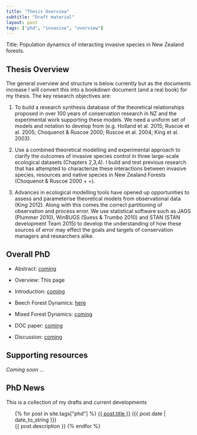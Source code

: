 ```yaml
---
title: "Thesis Overview"
subtitle: "Draft material"
layout: post
tags: ["phd", "invasive", "overview"]
---
```


Title: Population dynamics of interacting invasive species in New Zealand forests.

## Thesis Overview

The general overview and structure is below currently but as the documents increase I will convert this into a bookdown document (and a real book) for my thesis. The key research objectives are:

1. To build a research synthesis database of the theoretical relationships proposed in over 100 years of conservation research in NZ and the experimental work supporting these models. We need a uniform set of models and notation to develop from (e.g. Holland et al. 2015; Ruscoe et al. 2005; Choquenot & Ruscoe 2000; Ruscoe et al. 2004; King et al. 2003).

2. Use a combined theoretical modelling and experimental approach to clarify the outcomes of invasive species control in three large-scale ecological datasets (Chapters 2,3,4). I build and test previous research that has attempted to characterize these interactions between invasive species, resources and native species in New Zealand Forests (Choquenot & Ruscoe 2000 + +).

3. Advances in ecological modelling tools have opened up opportunities to assess and parameterise theoretical models from observational data (King 2012). Along with this comes the correct partitioning of observation and process error. We use statistical software such as JAGS (Plummer 2010), WinBUGS (Suess & Trumbo 2010) and STAN (STAN development Team 2015) to develop the understanding of how these sources of error may effect the goals and targets of conservation managers and researchers alike.

## Overall PhD

- Abstract: [coming]()

- Overview: This page

- Introduction: [coming]()

- Beech Forest Dynamics: [here](https://davan690.github.io/2019-05-03-beech-forest-pub-thesis)

- Mixed Forest Dynamics: [coming]()

- DOC paper: [coming]()

- Discussion: [coming]()

## Supporting resources

*Coming soon ...*

## PhD News

This is a collection of my drafts and current developments

<div class="post">
<ul>
{% for post in site.tags["phd"] %}
  <a href="{{ post.url }}">{{ post.title }}</a> ({{ post.date | date_to_string }})<br>
    {{ post.description }}
{% endfor %}
</ul>
</div>